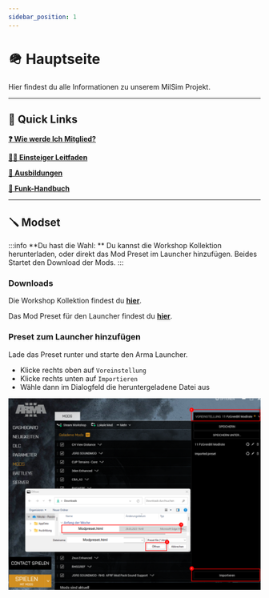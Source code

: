 ```yaml
---
sidebar_position: 1
---
```


# 🪖 Hauptseite

Hier findest du alle Informationen zu unserem MilSim Projekt.

---

## 📌 Quick Links


**[❓ Wie werde Ich Mitglied?](/)**

**[👋🏻 Einsteiger Leitfaden](/)**

**[📒 Ausbildungen](/)**

**[📱 Funk-Handbuch](/)**



---


## 🪛 Modset

:::info
**Du hast die Wahl: **
Du kannst die Workshop Kollektion herunterladen, oder direkt das Mod Preset im Launcher hinzufügen.
Beides Startet den Download der Mods.
:::

### Downloads

Die Workshop Kollektion findest du **[hier](/)**.

Das Mod Preset für den Launcher findest du **[hier](/)**.

### Preset zum Launcher hinzufügen

Lade das Preset runter und starte den Arma Launcher.

- Klicke rechts oben auf `Voreinstellung`
- Klicke rechts unten auf `Importieren`
- Wähle dann im Dialogfeld die heruntergeladene Datei aus

![Example banner](./img/modpreset_import.png)
